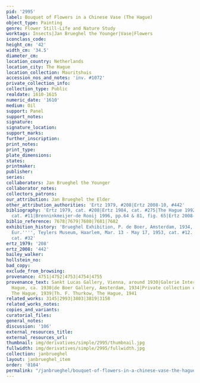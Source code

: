 ```yaml
---
pid: '2995'
label: Bouquet of Flowers in a Chinese Vase (The Hague)
object_type: Painting
genre: Flower Still-Life and Nature Study
worktags: Insects|Jan Brueghel the Younger|Vase|Flowers
iconclass_code:
height_cm: '42'
width_cm: '34.5'
diameter_cm:
location_country: Netherlands
location_city: The Hague
location_collection: Mauritshuis
accession_nos_and_notes: 'inv. #1072'
private_collection_info:
collection_type: Public
realdate: 1610-1615
numeric_date: '1610'
medium: Oil
support: Panel
support_notes:
signature:
signature_location:
support_marks:
further_inscription:
print_notes:
print_type:
plate_dimensions:
states:
printmaker:
publisher:
series:
collaborators: Jan Brueghel the Younger
collaborator_notes:
collectors_patrons:
our_attribution: Jan Brueghel the Elder
other_attribution_authorities: 'Ertz 1979, #208|Ertz 2008-10, #442'
bibliography: 'Ertz 1979, cat. #208|Ertz 1984, cat. #275|The Hague 1992, p. 72 under
  cat. #11|Brenninkmeijer-de Rooij 1996, pp.64 & 81, fig. 65|Ertz 2008-10, cat. #442'
biblio_reference: 7678|7679|7680|7681|7682
exhibition_history: 'Brueghel Exhibition, P. de Boer, Amsterdam, 1934, cat. #274|''''Bloemenwereld
  Eur.'''', Teylers Museum, Haarlem, Mar. 13 - May 17, 1953, cat. #12.|Ghent 1960,
  cat. #32'
ertz_1979: '208'
ertz_2008: '442'
bailey_walker:
hollstein_no:
bad_copy:
exclude_from_browsing:
provenance: 4751|4752|4753|4754|4755
provenance_text: Sankt Lucas Gallery, Vienna, around 1930|Galerie Internationale,The
  Hague, ca. 1930|de Boer Gallery, Amsterdam, 1934|Private collection of Ant. Aarts,
  The Hague, 1939|Th. F. Thurkow, The Hague, 1941
related_works: 3145|2993|3803|3819|3158
related_works_notes:
copies_and_variants:
curatorial_files:
general_notes:
discussion: '106'
external_resources_title:
external_resources_url:
thumbnail: img/derivatives/simple/2995/thumbnail.jpg
fullwidth: img/derivatives/simple/2995/fullwidth.jpg
collection: janbrueghel
layout: janbrueghel_item
order: '0104'
permalink: "/janbrueghel/bouquet-of-flowers-in-a-chinese-vase-the-hague"
---
```

